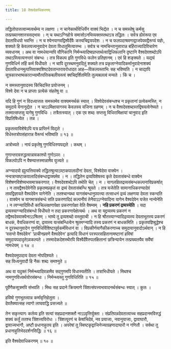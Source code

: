 ```yaml
---
title: 10 वैश्वदेवाधिकरणम्

---
```


तद्धितोपात्तत्वान्मत्वर्थम्य न लक्षणा । न चानेकार्थविधिर्येन वाक्यं भिद्येत । न च समस्तेषु कर्मसु तत्प्रख्यानशास्त्रसद्भावः । न् च यथाऽग्निहोत्रे समासोऽनभिव्यक्तस्तथाऽत्र तद्धितः । सर्वत्र ह्येवंरूपा एव देवताविधयो भवन्ति । न च श्येनयागवद्विश्वैर्देवैः कस्यचिद्वयपदेशः । न च फलपदाश्रवणाद्वाजपेयवद्वैरूप्यं यज्ञेः, शक्यते हि केवलयज्यनुवादेन देवता विधातुमित्यारम्भः । सर्वत्र च नामचिन्तानुसारान्न बर्हिराज्यादिविचारेण व्यवधानम् । अथ वा नामधेयान्यपि यौगिकानि निर्मन्थ्यादिष्वप्राप्तार्थत्वाद्विधिफलानि दृष्टानि वैश्वदेवशब्दोऽपि तथाऽस्त्वित्यनन्तरं संबन्धः । तत्र विकल्प इति गुणविधेः फलेन प्रतिज्ञानम् । एवं हि शङ्क्यते । यद्ययं गुणविधिर्न तर्हि कर्म विधीयते । न चापि दूरस्थमनुवदितुं शक्यते तत्र प्रकृताग्नेयादिकर्मानुवादेनाशक्यं देवताविधानमुत्पत्तिवाक्यशिष्टदेवतान्तरावरोधादत आह—विकल्पस्ताभिः सह भविष्यति । न चाद्यापि सूत्रकारभाष्यकाराभ्यामौत्पत्तिकबलीयस्त्वं क्वचिद्दर्शितमिति तुल्यबलत्वं मन्यते । किं च ।

न समस्तानुवादस्य किंचिदस्ति प्रयोजनम् ।  
विश्वे देवा न च प्राप्ताः प्रत्येकं संहतेषु वा ॥  


यदि हि गुणं न विदध्यात्ततः समस्तमेव वाक्यमनर्थकं स्यात् । विश्वेदेवसंबन्धश्च न प्रकृतानां प्रत्येकमस्ति, न समुदाये येनानूद्येत । न चाऽऽमिक्षायागस्य केवलस्य यजिना ग्रहणम् । न च वैश्वदेवशब्दस्तद्विषयत्वेनेष्यते । तस्मात्सप्तसु यागेषु गुणविधिः । तत्रैतत्स्यात् । एक एव शब्दः सप्तसु विधिरामिक्षायां चानुवाद इति विप्रतिषिध्येत । तन्न ।

प्रकृतत्वाविशेषेऽपि यत्र प्राप्तिर्न विद्यते ।  
विधेस्तत्रोपसंहारान्न वैरूप्यं भविष्यति ॥ १३ ॥  


अत्रोच्यते । नायं प्रकृतेषु गुणविधिरुपपद्यते । कथम् ।

गुणान्तरावरुद्धत्वान्नावकाश्यो गुणोऽपरः ।  
विकल्पोऽपि न वैषम्यात्तस्मान्नामैव युज्यते ॥  


अग्न्यादयो ह्युत्पत्तिवाक्ये तद्धितश्रुत्याऽष्टाकपालादीनां देवता, विश्वेदेवा वाक्येन । नन्वत्राप्यष्टाकपालादिसंबन्धाद्वाक्यमेव । न । तद्धितेन द्रव्यविशेषस्य कृते देवतासंबन्धे वाक्येन विशेषणविशेष्यभावमात्रकरणात् । वैश्वदेवशब्देऽपि तथेति चेत् । न । यागलक्षितद्रव्यसंबन्धकल्पनाविप्रकर्षात् । न तावद्वैश्वदेवेनेति प्रकृतमप्रकृतं वा द्रव्यं देवतासंबन्धि श्रूयते । तत्र यजेतेति सामानाधिकरण्यादेवं तावद्विज्ञायते वैश्वदेवेन यागेनेति । ततश्चान्यथा यागसंबन्धानुपपत्त्या तत्साधनं द्रव्यं लक्षणया देवता स्कन्दति । वाक्येन च यागमात्रसंबन्धे सति प्रकरणादिदं कल्पनीयं तेनैवाऽऽग्नेयादिना यागेन वैश्वदेवेन यजेत नान्येनेति । न त्वग्न्यादिविधौ काचिल्लक्षणापेक्षा प्रकरणापेक्षा वेति वैषम्यम् । **नहि प्रकरणं द्रव्यस्येति** । यदा द्रव्यस्याग्न्यादिसंबन्धो विधीयते न तदा प्रकरणापेक्षेत्यर्थः । अथ वा यद्द्रव्यस्य प्रकरणं न तद्वैश्वदेववाक्येनाऽऽश्रितम् । भाष्ये तु द्रव्यशब्दो वस्तुवाची । न हि श्रौतस्याग्न्यादिद्रव्यस्य देवताभूतस्य प्रकरणं बाधकं, वैयधिकरण्यं वा, द्रव्यस्य यत्संबन्धित्वेन श्रुतमग्न्यादि तस्य प्रकरणं न बाधकमिति । प्रकृतयज्ञिबुद्धेश्च न दूरस्थानुवादेन गुणविधिर्विशिष्टापूर्वकर्मविधानं वा । विप्रकीर्णयागैकीकरणाच्च समुदायानुवादोऽर्थवान् । न हि ‘वसन्ते वैश्वदेवेन’ ‘प्राचीनप्रवणे वैश्वदेवेन’ इत्यादि विधानं परस्परसहितानामष्टानां हविषां समुदायपदादृतेऽवकल्पते । तस्मादेकदेशस्थैरपि विश्वैर्देवैरुपलक्षितानां छत्रिन्यायेन तत्प्रख्यतयैव सर्वेषां नामधेयम् ॥ १४ ॥

वैश्वदेवमुपादाय देवता नोपदिश्यते ।  
सह विध्यनुवादौ हि नैकः शब्दः समश्नुते ॥  


अथ वा यदुक्तं निर्मन्थ्यादिवन्नामैव सद्गुणमपि विधास्यतीति । तत्राभिधीयते । मिथश्च नामगुणविध्यर्थयोरसंबन्धः । निर्मन्थ्यस्तु गुणविधिरिति ॥ १५ ॥

पूर्वेणैकसूत्रमपि संभवति । मिथः सह प्रदाने क्रियमाणे त्रिंशत्संपत्त्यभावादनर्थसंबन्धः स्यात् । कुतः ।

हविषो गुणभूतत्वान्न कर्मावृत्तिहेतुता ।  
देवतैक्यात्सह त्यागो लाघवाद्धि प्रसज्यते ॥  


तेन सकृत्त्यागः कर्तव्य इति सत्यां सहप्रदानशक्तौ नाऽऽवृत्तिर्युक्ता । संप्रतिपन्नदेवतात्वाच्च सहप्रदानमविरुद्धं शक्यं कर्तुं ततश्च त्रिंशत्त्वविरोधः । त्रिंशत्पूरणं च केषांचिदेवं, नव प्रयाजाः, नवानुयाजाः, द्वावाघारौ, द्वावाज्यभागौ, अष्टौ प्रधानाहुतय इति । अपरेषां तु स्विष्टकृद्वाजिनेज्याग्रहणादाघारौ न गणितौ । सर्वथा तु प्रधानाहुतिभेददर्शनसिद्धिः ॥ १६ ॥

इति वैश्वदेवाधिकरणम् ॥ १० ॥
